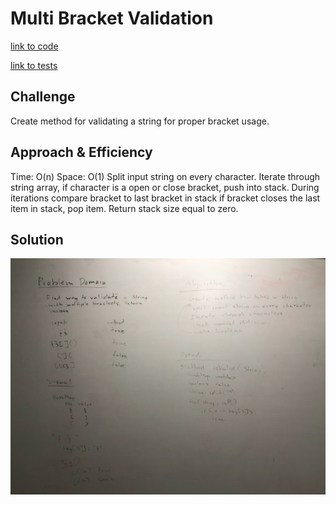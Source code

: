 # Multi Bracket Validation

[link to code](https://github.com/RomellPineda/data-structures-and-algorithms/blob/master/code401challenges/src/main/java/code401challenges/utilities/MultiBracketValidation.java)

[link to tests](https://github.com/RomellPineda/data-structures-and-algorithms/blob/master/code401challenges/src/test/java/code401challenges/utilities/MultiBracketValidationTest.java)

## Challenge
Create method for validating a string for proper bracket usage.

## Approach & Efficiency
Time: O(n)
Space: O(1)
Split input string on every character.  Iterate through string array, if character is a open or close bracket, push into stack.  During iterations compare bracket to last bracket in stack if bracket closes the last item in stack, pop item.  Return stack size equal to zero.

## Solution
![whiteboard solution](https://github.com/RomellPineda/data-structures-and-algorithms/blob/master/assets/code13.jpg)